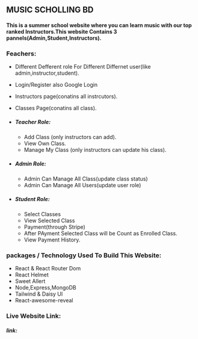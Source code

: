 ## MUSIC SCHOLLING BD

#### This is a summer school website where you can learn music with our top ranked Instructors.This website Contains 3 pannels(Admin,Student,Instructors).

### Feachers:

- Different Defferent role For Different Differnet user(like admin,instructor,student).
- Login/Register also Google Login
- Instructors page(conatins all instrcutors).
- Classes Page(conatins all class).

- ##### Teacher Role:
    - Add Class (only instructors can add).
    - View Own Class.
    - Manage My Class (only instructors can update his class).

- ##### Admin Role:
    - Admin Can Manage All Class(update class status)
    - Admin Can Manage All Users(update user role)

- ##### Student Role:
    - Select Classes
    - View Selected Class
    - Payment(through Stripe)
    - After PAyment Selected Class will be Count as Enrolled Class.
    - View Payment History.


### packages / Technology Used To Build This Website:
- React & React Router Dom
- React Helmet
- Sweet Allert
- Node,Express,MongoDB
- Tailwind & Daisy UI
- React-awesome-reveal

### Live Website Link:
 ##### link: 